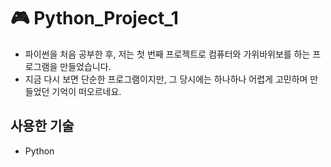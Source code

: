 # 🎮 Python_Project_1

- 파이썬을 처음 공부한 후, 저는 첫 번째 프로젝트로 컴퓨터와 가위바위보를 하는 프로그램을 만들었습니다. 
- 지금 다시 보면 단순한 프로그램이지만, 그 당시에는 하나하나 어렵게 고민하며 만들었던 기억이 떠오르네요. 

## 사용한 기술
- Python
